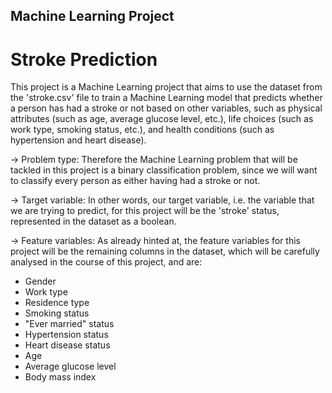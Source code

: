 ## Machine Learning Project
# Stroke Prediction
This project is a Machine Learning project that aims to use the dataset from the 'stroke.csv' file to train a Machine Learning model that predicts whether a person has had a stroke or not based on other variables, such as physical attributes (such as age, average glucose level, etc.), life choices (such as work type, smoking status, etc.), and health conditions (such as hypertension and heart disease).

→ Problem type: Therefore the Machine Learning problem that will be tackled in this project is a binary classification problem, since we will want to classify every person as either having had a stroke or not.

→ Target variable: In other words, our target variable, i.e. the variable that we are trying to predict, for this project will be the 'stroke' status, represented in the dataset as a boolean.

→ Feature variables: As already hinted at, the feature variables for this project will be the remaining columns in the dataset, which will be carefully analysed in the course of this project, and are:

- Gender
- Work type
- Residence type
- Smoking status
- "Ever married" status
- Hypertension status
- Heart disease status
- Age
- Average glucose level
- Body mass index
